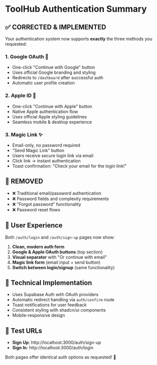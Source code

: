 # ToolHub Authentication Summary

## ✅ CORRECTED & IMPLEMENTED

Your authentication system now supports **exactly** the three methods you requested:

### 1. **Google OAuth** 🔑
- One-click "Continue with Google" button
- Uses official Google branding and styling
- Redirects to `/dashboard` after successful auth
- Automatic user profile creation

### 2. **Apple ID** 🍎  
- One-click "Continue with Apple" button
- Native Apple authentication flow
- Uses official Apple styling guidelines
- Seamless mobile & desktop experience

### 3. **Magic Link** ✨
- Email-only, no password required  
- "Send Magic Link" button
- Users receive secure login link via email
- Click link → instant authentication
- Toast confirmation: "Check your email for the login link!"

## 🚫 REMOVED
- ❌ Traditional email/password authentication
- ❌ Password fields and complexity requirements  
- ❌ "Forgot password" functionality
- ❌ Password reset flows

## 🎨 User Experience
Both `/auth/login` and `/auth/sign-up` pages now show:
1. **Clean, modern auth form**
2. **Google & Apple OAuth buttons** (top section)
3. **Visual separator** with "Or continue with email" 
4. **Magic link form** (email input + send button)
5. **Switch between login/signup** (same functionality)

## 🔧 Technical Implementation
- Uses Supabase Auth with OAuth providers
- Automatic redirect handling via `auth/confirm` route
- Toast notifications for user feedback
- Consistent styling with shadcn/ui components
- Mobile-responsive design

## 🔗 Test URLs
- **Sign Up**: http://localhost:3000/auth/sign-up
- **Sign In**: http://localhost:3000/auth/login

Both pages offer identical auth options as requested! 🎉